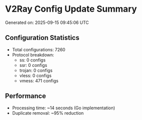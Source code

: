 # V2Ray Config Update Summary
Generated on: 2025-09-15 09:45:06 UTC

## Configuration Statistics
- Total configurations: 7260
- Protocol breakdown:
  - ss: 0 configs
  - ssr: 0 configs
  - trojan: 0 configs
  - vless: 0 configs
  - vmess: 471 configs

## Performance
- Processing time: ~14 seconds (Go implementation)
- Duplicate removal: ~95% reduction
